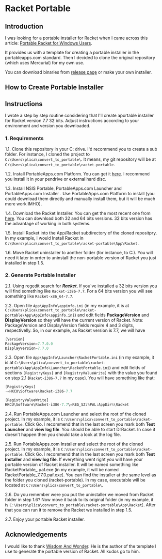 # Racket Portable


## Introduction
I was looking for a portable installer for Racket  when I came across this article: [Portable Racket for Windows Users](https://www.wisdomandwonder.com/link/5656/portable-racket-for-windows-users).

It provides us with a template for creating a portable installer in the portableapps.com standard. Then I decided to clone the original repository (which uses Mercurial) for my own use. 

You can download binaries from [release page](https://github.com/plicatibu/racket-portable/releases/) or make your own installer.

## How to Create Portable Installer


## Instructions
I wrote a step by step routine considering that I'll create aportable installer for Racket version 7.7 32 bits. Adjust instructions according to your environment and version you downloaded.

### 1. Requirements
1.1. Clone this repository in your C: drive. I'd recommend you to create a sub folder. For instance, I cloned the project to `C:\Users\plica\convert_to_portable\`. It means, my git repository will be at `C:\Users\plica\convert_to_portable\racket-portable`.

1.2. Install PortableApps.com Platform. You can get it [here](https://portableapps.com/download). I recommend you install it in your pendrive or external hard disc.

1.3. Install NSIS Portable, PortableApps.com Launcher and PortableApps.com Installer .  Use PortableApps.com Platform to install (you could download them directly and manually install them, but it will be much more work IMHO).

1.4. Download the Racket Installer. You can get the most recent one from [here](https://download.racket-lang.org/). You can download both 32 and 64 bits versions. 32 bits version has the advantage of working in both systems.

1.5. Install Racket into the App/Racket subdirectory of the cloned repositpry. In my example, I would Install Racket in  `C:\Users\plica\convert_to_portable\racket-portable\App\Racket`.

1.6. Move Racket uninstaller to aonther folder (for instance, to C:). You will need it later in order to uninstall the non-portable version of Racket you just installed in step 1.5.

### 2. Generate Portable Installer

2.1. Using regedit search for ***Racket***. If you've installed a 32 bits version you will find something like `Racket-i386-7.7`. For a 64 bits version you will see something like  `Racket-x86_64-7.7`.

2.2. Open file `App\AppInfo\appinfo.ini` (in my example, it is at `C:\Users\plica\convert_to_portable\racket-portable\App\AppInfo\appinfo.ini`) and edit fields **PackageVersion** and **DisplayVersion** so they will have the current version of Racket.
Note: PackageVersion and DisplayVersion fields require 4 and 3 digits, respectivelly. So, in our example, as Racket version is 7.7, we will have
```python
[Version]
PackageVersion=7.7.0.0
DisplayVersion=7.7.0
```

2.3. Open file `App\AppInfo\Launcher\RacketPortable.ini` (in my example, it is at `C:\Users\plica\convert_to_portable\racket-portable\App\AppInfo\Launcher\RacketPortable.ini`) and edit fields of sections `[RegistryKeys]` and `[RegistryValueWrite]` with the value you found on step 2.1 (`Racket-i386-7.7` in my case).
You will have something like that:
```python
[RegistryKeys]
-=HKCU\Software\Racket-i386-7.7

[RegistryValueWrite]
HKCU\Software\Racket-i386-7.7\=REG_SZ:%PAL:AppDir%\Racket
```

2.4. Run PortableApps.com Launcher and select the root of the cloned project. In my example, it is `C:\Users\plica\convert_to_portable\racket-portable`. Click Go. I recommend that in the last screen you mark both __Test Launcher__ and __view log file__. You should be able to start DrRacket. In case it doesn't happen then you should take a look at the log file.

2.5. Run PortableApps.com Installer and select the root of the cloned project. In my example, it is `C:\Users\plica\convert_to_portable\racket-portable`. Click Go. I recommend that in the last screen you mark both __Test Installer__ and __view log file__.
If everything went right you will have your portable version of Racket installer. It will be named something like RacketPortable_<version>.paf.exe (in my example, it will be named RacketPortable_7.7.0.paf.exe).
You can find the installer at the same level as the folder you cloned (racket-portable). In my case, executable will be located at `C:\Users\plica\convert_to_portable\`.

2.6. Do you remember were you put the uninstaller we moved from Racket folder in step 1.6? Now move it back to its original folder (in my example, it is `C:\Users\plica\convert_to_portable\racket-portable\App\Racket`).
After that you can run it to remove the Racket we installed in step 1.5.

2.7. Enjoy your portable Racket installer.


## Acknowledgements
I would like to thank [Wisdom And Wonder](https://www.wisdomandwonder.com/). He is the author of the template I use to generate the portable version of Racket. All kudos go to him.
